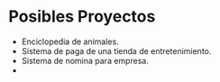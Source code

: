 ﻿# Posibles Proyectos
* Enciclopedia de animales.
* Sistema de paga de una tienda de entretenimiento.
* Sistema de nomina para empresa.
*  
